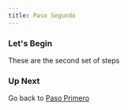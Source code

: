 ```yaml
---
title: Paso Segundo
---
```


### Let's Begin
These are the second set of steps

### Up Next 
Go back to [Paso Primero](paso-primero)

